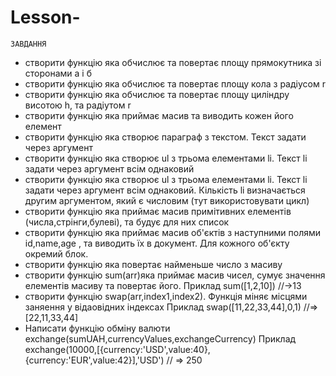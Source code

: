 # Lesson-
    ЗАВДАННЯ


- створити функцію яка обчислює та повертає площу прямокутника зі сторонами а і б
- створити функцію яка обчислює та повертає площу кола з радіусом r
- створити функцію яка обчислює та повертає площу циліндру висотою h, та радіутом r
- створити функцію яка приймає масив та виводить кожен його елемент
- створити функцію яка створює параграф з текстом. Текст задати через аргумент
- створити функцію яка створює ul з трьома елементами li. Текст li задати через аргумент всім однаковий
- створити функцію яка створює ul з трьома елементами li. Текст li задати через аргумент всім однаковий. Кількість li визначається другим аргументом, який є числовим (тут використовувати цикл)
- створити функцію яка приймає масив примітивних елементів (числа,стрінги,булеві), та будує для них список
- створити функцію яка приймає масив об'єктів з наступними полями id,name,age , та виводить їх в документ. Для кожного об'єкту окремий блок.
- створити функцію яка повертає найменьше число з масиву
- створити функцію sum(arr)яка приймає масив чисел, сумує значення елементів масиву та повертає його. Приклад sum([1,2,10]) //->13
- створити функцію swap(arr,index1,index2). Функція міняє місцями заняення у відаовідних індексах
  Приклад  swap([11,22,33,44],0,1) //=> [22,11,33,44]
- Написати функцію обміну валюти exchange(sumUAH,currencyValues,exchangeCurrency)
  Приклад exchange(10000,[{currency:'USD',value:40},{currency:'EUR',value:42}],'USD') // => 250